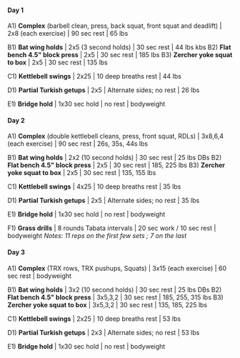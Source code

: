 #### Day 1
A1) **Complex** (barbell clean, press, back squat, front squat and deadlift) | 2x8 (each exercise) | 90 sec rest | 65 lbs

B1) **Bat wing holds** | 2x5 (3 second holds) | 30 sec rest | 44 lbs kbs
B2) **Flat bench 4.5" block press** | 2x5 | 30 sec rest | 185 lbs
B3) **Zercher yoke squat to box** | 2x5 | 30 sec rest | 135 lbs

C1) **Kettlebell swings** | 2x25 | 10 deep breaths rest | 44 lbs

D1) **Partial Turkish getups** | 2x5 | Alternate sides; no rest | 26 lbs

E1) **Bridge hold** | 1x30 sec hold | no rest | bodyweight

#### Day 2
A1) **Complex** (double kettlebell cleans, press, front squat, RDLs) | 3x8,6,4 (each exercise) | 90 sec rest | 26s, 35s, 44s lbs

B1) **Bat wing holds** | 2x2 (10 second holds) | 30 sec rest | 25 lbs DBs
B2) **Flat bench 4.5" block press** | 2x5 | 30 sec rest | 185, 225 lbs
B3) **Zercher yoke squat to box** | 2x5 | 30 sec rest | 135, 155 lbs

C1) **Kettlebell swings** | 4x25 | 10 deep breaths rest | 35 lbs

D1) **Partial Turkish getups** | 2x5 | Alternate sides; no rest | 35 lbs

E1) **Bridge hold** | 1x30 sec hold | no rest | bodyweight

F1) **Grass drills** | 8 rounds Tabata intervals | 20 sec work / 10 sec rest | bodyweight
*Notes: 11 reps on the first few sets ; 7 on the last*

#### Day 3
A1) **Complex** (TRX rows, TRX pushups, Squats) | 3x15 (each exercise) | 60 sec rest | bodyweight

B1) **Bat wing holds** | 3x2 (10 second holds) | 30 sec rest | 25 lbs DBs
B2) **Flat bench 4.5" block press** | 3x5,3,2 | 30 sec rest | 185, 255, 315 lbs
B3) **Zercher yoke squat to box** | 3x5,3,2 | 30 sec rest | 135, 185, 225 lbs

C1) **Kettlebell swings** | 2x25 | 10 deep breaths rest | 53 lbs

D1) **Partial Turkish getups** | 2x3 | Alternate sides; no rest | 53 lbs

E1) **Bridge hold** | 1x30 sec hold | no rest | bodyweight

